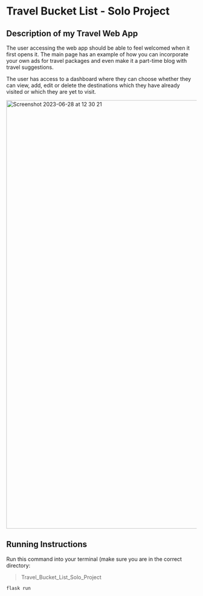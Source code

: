 # Travel Bucket List - Solo Project

## Description of my Travel Web App
  
The user accessing the web app should be able to feel welcomed when it first opens it. The main page has an example of how you can incorporate your own ads for travel packages and even make it a part-time blog with travel suggestions. 

The user has access to a dashboard where they can choose whether they can view, add, edit or delete the destinations which they have already visited or which they are yet to visit. 

<img width="1134" alt="Screenshot 2023-06-28 at 12 30 21" src="https://github.com/AlexandraViasu/Travel-Bucket-List---Solo-Project/assets/130513545/4fcdf012-683f-416f-bef9-de59501e0782">


## Running Instructions

Run this command into your terminal (make sure you are in the correct directory: 
> Travel_Bucket_List_Solo_Project

`flask run`

